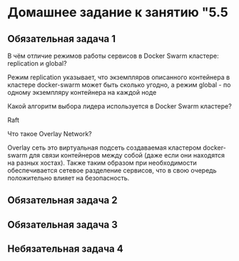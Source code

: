 # Домашнее задание к занятию "5.5


## Обязательная задача 1

В чём отличие режимов работы сервисов в Docker Swarm кластере: replication и global?

Режим replication указывает, что экземпляров описанного контейнера в кластере docker-swarm может быть сколько угодно, а режим global - по одному экземпляру контейнера на каждой ноде

Какой алгоритм выбора лидера используется в Docker Swarm кластере?

Raft

Что такое Overlay Network?

Overlay сеть это виртуальная подсеть создаваемая кластером docker-swarm для связи контейнеров между собой (даже если они находятся на разных хостах). Также таким образом при необходимости обеспечивается сетевое разделение сервисов, что в свою очередь положительно влияет на безопасность.

## Обязательная задача 2

## Обязательная задача 3

## Небязательная задача 4




